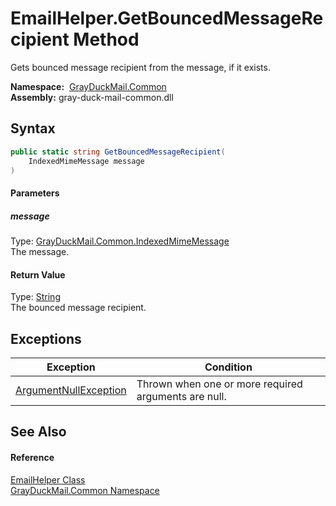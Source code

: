 EmailHelper.GetBouncedMessageRecipient Method
=============================================
Gets bounced message recipient from the message, if it exists.

  **Namespace:**  [GrayDuckMail.Common][1]  
  **Assembly:** gray-duck-mail-common.dll

Syntax
------

```csharp
public static string GetBouncedMessageRecipient(
	IndexedMimeMessage message
)
```

#### Parameters

##### *message*
Type: [GrayDuckMail.Common.IndexedMimeMessage][2]  
 The message.

#### Return Value
Type: [String][3]  
 The bounced message recipient. 

Exceptions
----------

| Exception                  | Condition                                            |
| -------------------------- | ---------------------------------------------------- |
| [ArgumentNullException][4] | Thrown when one or more required arguments are null. |


See Also
--------

#### Reference
[EmailHelper Class][5]  
[GrayDuckMail.Common Namespace][1]  

[1]: ../README.md
[2]: ../IndexedMimeMessage/README.md
[3]: https://docs.microsoft.com/dotnet/api/system.string
[4]: https://docs.microsoft.com/dotnet/api/system.argumentnullexception
[5]: README.md